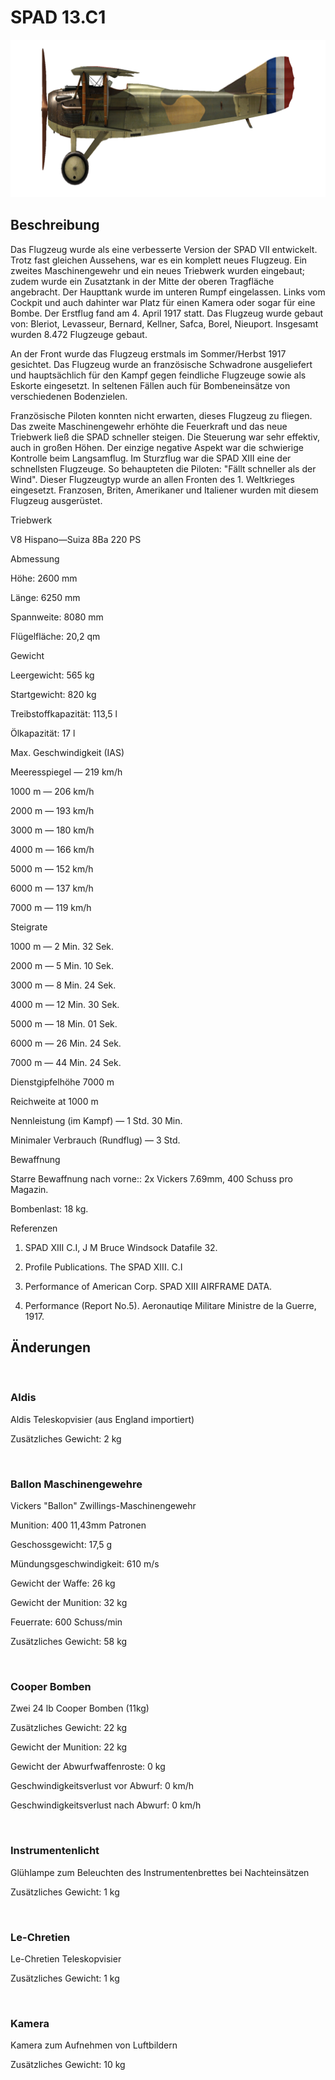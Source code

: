 # SPAD 13.C1
  

  
![spad13](../images/spad13.png)
  

  
## Beschreibung
  

  
Das Flugzeug wurde als eine verbesserte Version der SPAD VII entwickelt. Trotz fast gleichen Aussehens, war es ein komplett neues Flugzeug. Ein zweites Maschinengewehr und ein neues Triebwerk wurden eingebaut; zudem wurde ein Zusatztank in der Mitte der oberen Tragfläche angebracht. Der Haupttank wurde im unteren Rumpf eingelassen. Links vom Cockpit und auch dahinter war Platz für einen Kamera oder sogar für eine Bombe. Der Erstflug fand am 4. April 1917 statt. Das Flugzeug wurde gebaut von: Bleriot, Levasseur, Bernard, Kellner, Safca, Borel, Nieuport. Insgesamt wurden 8.472 Flugzeuge gebaut.
  
An der Front wurde das Flugzeug erstmals im Sommer/Herbst 1917 gesichtet. Das Flugzeug wurde an französische Schwadrone ausgeliefert und hauptsächlich für den Kampf gegen feindliche Flugzeuge sowie als Eskorte eingesetzt. In seltenen Fällen auch für Bombeneinsätze von verschiedenen Bodenzielen.
  
Französische Piloten konnten nicht erwarten, dieses Flugzeug zu fliegen. Das zweite Maschinengewehr erhöhte die Feuerkraft und das neue Triebwerk ließ die SPAD schneller steigen. Die Steuerung war sehr effektiv, auch in großen Höhen. Der einzige negative Aspekt war die schwierige Kontrolle beim Langsamflug. Im Sturzflug war die SPAD XIII eine der schnellsten Flugzeuge. So behaupteten die Piloten: "Fällt schneller als der Wind". Dieser Flugzeugtyp wurde an allen Fronten des 1. Weltkrieges eingesetzt. Franzosen, Briten, Amerikaner und Italiener  wurden mit diesem Flugzeug ausgerüstet.
  

  

  
Triebwerk
  
V8 Hispano—Suiza 8Ba 220 PS
  

  
Abmessung
  
Höhe: 2600 mm
  
Länge: 6250 mm
  
Spannweite: 8080 mm
  
Flügelfläche: 20,2 qm
  

  
Gewicht
  
Leergewicht: 565 kg
  
Startgewicht: 820 kg
  
Treibstoffkapazität: 113,5 l
  
Ölkapazität: 17 l
  

  
Max. Geschwindigkeit (IAS)
  
Meeresspiegel — 219 km/h
  
1000 m — 206 km/h
  
2000 m — 193 km/h
  
3000 m — 180 km/h
  
4000 m — 166 km/h
  
5000 m — 152 km/h
  
6000 m — 137 km/h
  
7000 m — 119 km/h
  

  
Steigrate
  
1000 m — 2 Min. 32 Sek.
  
2000 m — 5 Min. 10 Sek.
  
3000 m — 8 Min. 24 Sek.
  
4000 m — 12 Min. 30 Sek.
  
5000 m — 18 Min. 01 Sek.
  
6000 m — 26 Min. 24 Sek.
  
7000 m — 44 Min. 24 Sek.
  

  
Dienstgipfelhöhe 7000 m
  

  
Reichweite at 1000 m
  
Nennleistung (im Kampf)        — 1 Std. 30 Min.
  
Minimaler Verbrauch (Rundflug) — 3 Std.
  

  
Bewaffnung
  
Starre Bewaffnung nach vorne::  2х Vickers 7.69mm,  400 Schuss pro Magazin.
  
Bombenlast:  18 kg.
  

  
Referenzen
  
1) SPAD XIII C.I, J M Bruce Windsock Datafile 32.
  
2) Profile Publications. The SPAD XIII. C.I
  
3) Performance of American Corp. SPAD XIII AIRFRAME DATA.
  
4) Performance (Report No.5). Aeronautiqe Militare  Ministre de la Guerre, 1917.
  

  
## Änderungen
  
﻿
  
  
### Aldis
  

  
Aldis Teleskopvisier (aus England importiert)
  
Zusätzliches Gewicht: 2 kg
  
﻿
  
  
### Ballon Maschinengewehre
  

  
Vickers "Ballon" Zwillings-Maschinengewehr
  
Munition: 400 11,43mm Patronen
  
Geschossgewicht: 17,5 g
  
Mündungsgeschwindigkeit: 610 m/s
  
Gewicht der Waffe: 26 kg
  
Gewicht der Munition: 32 kg
  
Feuerrate: 600 Schuss/min
  
Zusätzliches Gewicht: 58 kg
  
﻿
  
  
### Cooper Bomben
  

  
Zwei 24 lb Cooper Bomben (11kg)
  
Zusätzliches Gewicht: 22 kg
  
Gewicht der Munition: 22 kg
  
Gewicht der Abwurfwaffenroste: 0 kg
  
Geschwindigkeitsverlust vor Abwurf: 0 km/h
  
Geschwindigkeitsverlust nach Abwurf: 0 km/h
  
﻿
  
  
### Instrumentenlicht
  

  
Glühlampe zum Beleuchten des Instrumentenbrettes bei Nachteinsätzen
  
Zusätzliches Gewicht: 1 kg
  
﻿
  
  
### Le-Chretien
  

  
Le-Chretien Teleskopvisier
  
Zusätzliches Gewicht: 1 kg
  
﻿
  
  
### Kamera
  

  
Kamera zum Aufnehmen von Luftbildern
  
Zusätzliches Gewicht: 10 kg  